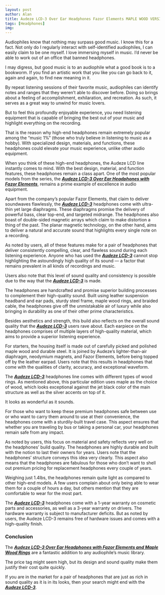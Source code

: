 ```yaml
---
layout: post
author: Alan
title: Audeze LCD-3 Over Ear Headphones Fazor Elements MAPLE WOOD VERSION - Review
tags: [Headphones]
img:
---
```


Audiophiles know that nothing may surpass good music. I know this for a fact. Not only do I regularly interact with self-identified audiophiles, I can easily claim to be one myself. I love immersing myself in music. I’d never be able to work out of an office that banned headphones.
 
I may digress, but good music is to an audiophile what a good book is to a bookworm. If you find an artistic work that you like you can go back to it, again and again, to find new meaning in it.
 
By repeat listening sessions of their favorite music, audiophiles can identify notes and ranges that they weren’t able to discover before. Doing so brings about a feeling of accomplishment, exhilaration, and recreation. As such, it serves as a great way to unwind for music lovers.
 
But to feel this profoundly enjoyable experience, you need listening equipment that is capable of bringing the best out of your music and highlight everything on the recording.
 
That is the reason why high-end headphones remain extremely popular among the “music 1%” (those who truly believe in listening to music as a hobby). With specialized design, materials, and functions, these headphones could elevate your music experience, unlike other audio equipment.
 
When you think of these high-end headphones, the Audeze LCD line instantly comes to mind. With the best design, material, and function features, these headphones remain a class apart. One of the most popular models from the series, the [***Audeze LCD-3 Over Ear Headphones with Fazor Elements***](https://www.amazon.com/AUDEZE-LCD-3-Headphone-Maple-Leather/dp/B07D9WWKTS/ref=sr_1_14?=1565963906&tag=reviewhuntr-20), remains a prime example of excellence in audio equipment.
 
Apart from the company’s popular Fazor Elements, that claim to deliver soundwaves flawlessly, the [***Audeze LCD-3***](https://www.amazon.com/AUDEZE-LCD-3-Headphone-Maple-Leather/dp/B07D9WWKTS/ref=sr_1_14?=1565963906&tag=reviewhuntr-20) headphones come with ultra-thin yet large diaphragms. These diaphragms promise the delivery of powerful bass, clear top-end, and targeted midrange. The headphones also boast of double-sided magnetic arrays which claim to make distortion a thing of the past. The planar magnetic technology, on the other hand, aims to deliver a natural and accurate sound that highlights every single note on a recording.
 
As noted by users, all of these features make for a pair of headphones that deliver consistently compelling, clear, and flawless sound during each listening experience. Anyone who has used the [***Audeze LCD-3***](https://www.amazon.com/AUDEZE-LCD-3-Headphone-Maple-Leather/dp/B07D9WWKTS/ref=sr_1_14?=1565963906&tag=reviewhuntr-20) cannot stop highlighting the astoundingly high quality of its sound — a factor that remains prevalent in all kinds of recordings and music.
 
Users also note that this level of sound quality and consistency is possible due to the way that the [***Audeze LCD-3***](https://www.amazon.com/AUDEZE-LCD-3-Headphone-Maple-Leather/dp/B07D9WWKTS/ref=sr_1_14?=1565963906&tag=reviewhuntr-20) is made.
 
The headphones are handcrafted and promise superior building processes to complement their high-quality sound. Built using leather suspension headband and ear pads, sturdy steel frame, maple wood rings, and braided cable, the headphones give off the unmistakable air of luxury while also bringing in durability as one of their other prime characteristics.
 
Besides aesthetics and strength, this build also reflects on the overall sound quality that the [***Audeze LCD-3***](https://www.amazon.com/AUDEZE-LCD-3-Headphone-Maple-Leather/dp/B07D9WWKTS/ref=sr_1_14?=1565963906&tag=reviewhuntr-20) users rave about. Each earpiece on the headphones comprises of multiple layers of high-quality material, which aims to provide a superior listening experience.
 
For starters, the housing itself is made out of carefully picked and polished maple wood and durable steel. It is joined by Audeze’s lighter-than-air diaphragm, neodymium magnets, and Fazor Elements, before being topped off by the leather earpad. Users note that this results in headphones that come with the qualities of clarity, accuracy, and exceptional waveform.
 
The [***Audeze LCD-3***](https://www.amazon.com/AUDEZE-LCD-3-Headphone-Maple-Leather/dp/B07D9WWKTS/ref=sr_1_14?=1565963906&tag=reviewhuntr-20) headphones line comes with different types of wood rings. As mentioned above, this particular edition uses maple as the choice of wood, which looks exceptional against the jet black color of the main structure as well as the silver accents on top of it.

It looks as wonderful as it sounds.

For those who want to keep these premium headphones safe between use or who want to carry them around to use at their convenience, the headphones come with a sturdily-built travel case. This aspect ensures that whether you are traveling by bus or taking a personal car, your headphones remain safe from any impact.
 
As noted by users, this focus on material and safety reflects very well on the headphones’ build quality. The headphones are highly durable and built with the notion to last their owners for years. Users note that the headphones’ structure conveys this idea very clearly. This aspect also means that the headphones are fabulous for those who don’t want to shell out premium pricing for replacement headphones every couple of years.
 
Weighing just 1.4lbs, the headphones remain quite light as compared to other high-end models. A few users complain about only being able to wear them for a couple of hours a day, but others mention that they are comfortable to wear for the most part.
 
The [***Audeze LCD-3***](https://www.amazon.com/AUDEZE-LCD-3-Headphone-Maple-Leather/dp/B07D9WWKTS/ref=sr_1_14?=1565963906&tag=reviewhuntr-20) headphones come with a 1-year warranty on cosmetic parts and accessories, as well as a 3-year warranty on drivers. The hardware warranty is subject to manufacturer deficits. But as noted by users, the Audeze LCD-3 remains free of hardware issues and comes with a high-quality finish.
 
### Conclusion

The [***Audeze LCD-3 Over Ear Headphones with Fazor Elements and Maple Wood Rings***](https://www.amazon.com/AUDEZE-LCD-3-Headphone-Maple-Leather/dp/B07D9WWKTS/ref=sr_1_14?=1565963906&tag=reviewhuntr-20) are a fantastic addition to any audiophile’s music library. 
 
The price tag might seem high, but its design and sound quality make them justify their cost quite quickly.
 
If you are in the market for a pair of headphones that are just as rich in sound quality as it is in its looks, then your search might end with the [***Audeze LCD-3***](https://www.amazon.com/AUDEZE-LCD-3-Headphone-Maple-Leather/dp/B07D9WWKTS/ref=sr_1_14?=1565963906&tag=reviewhuntr-20).
